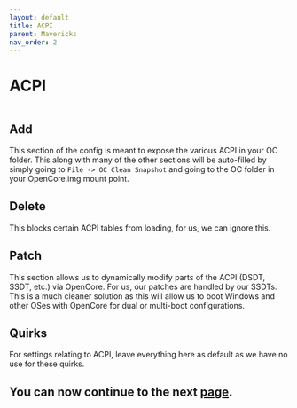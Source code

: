 ```yaml
---
layout: default
title: ACPI
parent: Mavericks
nav_order: 2
---
```


# ACPI

<a href="https://raw.githubusercontent.com/royalgraphx/DarwinKVM/main/docs/assets/OpenCoreProMacACPI.png"><img src="../../../assets/OpenCoreProMacACPI.png" alt=""></a>

## Add

This section of the config is meant to expose the various ACPI in your OC folder. This along with many of the other sections will be auto-filled by simply going to ``File -> OC Clean Snapshot`` and going to the OC folder in your OpenCore.img mount point.

## Delete

This blocks certain ACPI tables from loading, for us, we can ignore this.

## Patch

This section allows us to dynamically modify parts of the ACPI (DSDT, SSDT, etc.) via OpenCore. For us, our patches are handled by our SSDTs. This is a much cleaner solution as this will allow us to boot Windows and other OSes with OpenCore for dual or multi-boot configurations.

## Quirks

For settings relating to ACPI, leave everything here as default as we have no use for these quirks.

## You can now continue to the next <a href="../02-Booter">page</a>.
